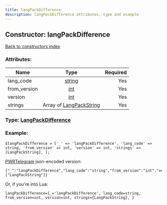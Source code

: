 ```yaml
---
title: langPackDifference
description: langPackDifference attributes, type and example
---
```

## Constructor: langPackDifference  
[Back to constructors index](index.md)



### Attributes:

| Name     |    Type       | Required |
|----------|:-------------:|---------:|
|lang\_code|[string](../types/string.md) | Yes|
|from\_version|[int](../types/int.md) | Yes|
|version|[int](../types/int.md) | Yes|
|strings|Array of [LangPackString](../types/LangPackString.md) | Yes|



### Type: [LangPackDifference](../types/LangPackDifference.md)


### Example:

```
$langPackDifference = ['_' => 'langPackDifference', 'lang_code' => string, 'from_version' => int, 'version' => int, 'strings' => [LangPackString], ];
```  

[PWRTelegram](https://pwrtelegram.xyz) json-encoded version:

```
{"_":"langPackDifference","lang_code":"string","from_version":"int","version":"int","strings":["LangPackString"]}
```


Or, if you're into Lua:  


```
langPackDifference={_='langPackDifference', lang_code=string, from_version=int, version=int, strings={LangPackString}, }

```


